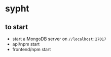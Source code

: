 # sypht

## to start

* start a MongoDB server on `//localhost:27017`
* api/npm start
* frontend/npm start
